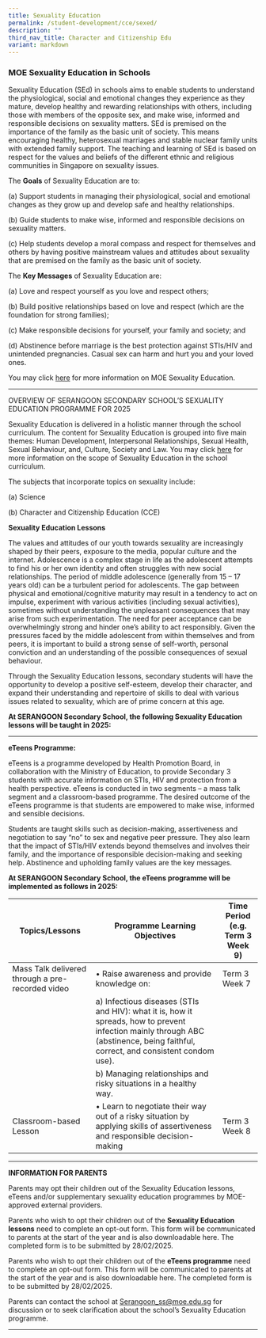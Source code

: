 ```yaml
---
title: Sexuality Education
permalink: /student-development/cce/sexed/
description: ""
third_nav_title: Character and Citizenship Edu
variant: markdown
---
```

### MOE Sexuality Education in Schools

Sexuality Education (SEd) in schools aims to enable students to understand the physiological, social and emotional changes they experience as they mature, develop healthy and rewarding relationships with others, including those with members of the opposite sex, and make wise, informed and responsible decisions on sexuality matters. SEd is premised on the importance of the family as the basic unit of society. This means encouraging healthy, heterosexual marriages and stable nuclear family units with extended family support. The teaching and learning of SEd is based on respect for the values and beliefs of the different ethnic and religious communities in Singapore on sexuality issues.

The **Goals** of Sexuality Education are to:

(a)	Support students in managing their physiological, social and emotional changes as they grow up and develop safe and healthy relationships.

(b)	Guide students to make wise, informed and responsible decisions on sexuality matters.

(c)	Help students develop a moral compass and respect for themselves and others by having positive mainstream values and attitudes about sexuality that are premised on the family as the basic unit of society.

The **Key Messages** of Sexuality Education are:

(a)	Love and respect yourself as you love and respect others;

(b)	Build positive relationships based on love and respect (which are the foundation for strong families);

(c)	Make responsible decisions for yourself, your family and society; and

(d)	Abstinence before marriage is the best protection against STIs/HIV and unintended pregnancies. Casual sex can harm and hurt you and your loved ones.

You may click [here](https://go.gov.sg/moe-sexuality-education) for more information on MOE Sexuality Education.

<hr>

OVERVIEW OF SERANGOON SECONDARY SCHOOL’S SEXUALITY EDUCATION PROGRAMME FOR 2025

Sexuality Education is delivered in a holistic manner through the school curriculum. The content for Sexuality Education is grouped into five main themes: Human Development, Interpersonal Relationships, Sexual Health, Sexual Behaviour, and, Culture, Society and Law. You may click [here](https://go.gov.sg/moe-sexuality-education-scope) for more information on the scope of Sexuality Education in the school curriculum.

The subjects that incorporate topics on sexuality include:

(a) Science

(b) Character and Citizenship Education (CCE)

**Sexuality Education Lessons**

The values and attitudes of our youth towards sexuality are increasingly shaped by their peers, exposure to the media, popular culture and the internet. Adolescence is a complex stage in life as the adolescent attempts to find his or her own identity and often struggles with new social relationships. The period of middle adolescence (generally from 15 – 17 years old) can be a turbulent period for adolescents. The gap between physical and emotional/cognitive maturity may result in a tendency to act on impulse, experiment with various activities (including sexual activities), sometimes without understanding the unpleasant consequences that may arise from such experimentation. The need for peer acceptance can be overwhelmingly strong and hinder one’s ability to act responsibly.  Given the pressures faced by the middle adolescent from within themselves and from peers, it is important to build a strong sense of self-worth, personal conviction and an understanding of the possible consequences of sexual behaviour.

Through the Sexuality Education lessons, secondary students will have the opportunity to develop a positive self-esteem, develop their character, and expand their understanding and repertoire of skills to deal with various issues related to sexuality, which are of prime concern at this age.

**At SERANGOON Secondary School, the following Sexuality Education lessons will be taught in 2025:**

<hr>

**eTeens Programme:**

eTeens is a programme developed by Health Promotion Board, in collaboration with the Ministry of Education, to provide Secondary 3 students with accurate information on STIs, HIV and protection from a health perspective. eTeens is conducted in two segments – a mass talk segment and a classroom-based programme. The desired outcome of the eTeens programme is that students are empowered to make wise, informed and sensible decisions.

Students are taught skills such as decision-making, assertiveness and negotiation to say “no” to sex and negative peer pressure. They also learn that the impact of STIs/HIV extends beyond themselves and involves their family, and the importance of responsible decision-making and seeking help. Abstinence and upholding family values are the key messages.

**At SERANGOON Secondary School, the eTeens programme will be implemented as follows in 2025:**



| Topics/Lessons | Programme Learning Objectives | Time Period <br>(e.g. Term 3 Week 9)|
| -------- | -------- | -------- |
|Mass Talk delivered through a pre-recorded video|•	Raise awareness and provide knowledge on:|Term 3 Week 7
||a)	Infectious diseases (STIs and HIV): what it is, how it spreads, how to prevent infection mainly through ABC (abstinence, being faithful, correct, and consistent condom use).
||b)	Managing relationships and risky situations in a healthy way.|
|Classroom-based Lesson|•	Learn to negotiate their way out of a risky situation by applying skills of assertiveness and responsible decision-making|Term 3 Week 8|
<hr>

**INFORMATION FOR PARENTS**

Parents may opt their children out of the Sexuality Education lessons, eTeens and/or supplementary sexuality education programmes by MOE-approved external providers.

Parents who wish to opt their children out of the **Sexuality Education lessons** need to complete an opt-out form. This form will be communicated to parents at the start of the year and is also downloadable here. The completed form is to be submitted by 28/02/2025.

Parents who wish to opt their children out of the **eTeens programme** need to complete an opt-out form. This form will be communicated to parents at the start of the year and is also downloadable here.  The completed form is to be submitted by 28/02/2025.

Parents can contact the school at <a href="Serangoon_ss@moe.edu.sg">Serangoon_ss@moe.edu.sg</a> for discussion or to seek clarification about the school’s Sexuality Education programme.

<hr>